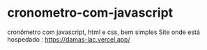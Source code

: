 # cronometro-com-javascript
cronômetro com javascript, html e css, bem simples
Site onde está hospedado : https://damas-lac.vercel.app/
